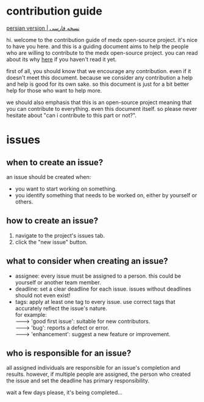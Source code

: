 # contribution guide
[persian version | نسخه فارسی](https://docs.google.com/document/d/1MqN3kFYmRMHa3mB40iO6MYB1kc_zbUaMOvsouq6bRU0/edit?usp=sharing)

hi. welcome to the contribution guide of medx open-source project.
it's nice to have you here. and this is a guiding document aims to help the people who are willing to contribute to the medx open-source project. you can read about its why [here](https://github.com/Sinusealpha/MedX/blob/main/CONTRIBUTION-WHY.md) if you haven't read it yet.

first of all, you should know that we encourage any contribution. even if it doesn't meet this document. because we consider any contribution a help and help is good for its own sake. so this document is just for a bit better help for those who want to help more.

we should also emphasis that this is an open-source project meaning that you can contribute to everything. even this document itself. so please never hesitate about "can i contribute to this part or not?".

# issues

## when to create an issue?
an issue should be created when:
- you want to start working on something.
- you identify something that needs to be worked on, either by yourself or others.


## how to create an issue?
1. navigate to the project's issues tab.
2. click the "new issue" button.


## what to consider when creating an issue?
- assignee: every issue must be assigned to a person. this could be yourself or another team member.
- deadline: set a clear deadline for each issue. issues without deadlines should not even exist!
- tags: apply at least one tag to every issue. use correct tags that accurately reflect the issue's nature.  
for example:  
---> 'good first issue': suitable for new contributors.  
---> 'bug': reports a defect or error.  
---> 'enhancement': suggest a new feature or improvement.  


## who is responsible for an issue?
all assigned individuals are responsible for an issue's completion and results. however, if multiple people are assigned, the person who created the issue and set the deadline has primary responsibility.





wait a few days please, it's being completed...
